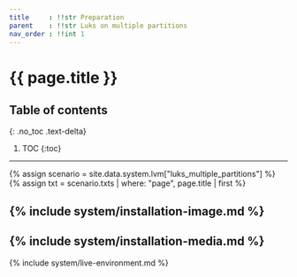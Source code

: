 ```yaml
---
title     : !!str Preparation
parent    : !!str Luks on multiple partitions
nav_order : !!int 1
---
```


# {{ page.title }}

## Table of contents
{: .no_toc .text-delta}

1. TOC
{:toc}

---

{% assign scenario = site.data.system.lvm["luks_multiple_partitions"] %}
{% assign txt = scenario.txts | where: "page", page.title | first %}

{% include system/installation-image.md %}
---
{% include system/installation-media.md %}
---
{% include system/live-environment.md %}
